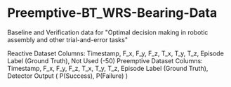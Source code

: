# Preemptive-BT_WRS-Bearing-Data
Baseline and Verification data for "Optimal decision making in robotic assembly and other trial-and-error tasks"

Reactive Dataset Columns: Timestamp, F_x, F_y, F_z, T_x, T_y, T_z, Episode Label (Ground Truth), Not Used (-50)
Preemptive Dataset Columns: Timestamp, F_x, F_y, F_z, T_x, T_y, T_z, Episode Label (Ground Truth), Detector Output ( P(Success), P(Failure) )
